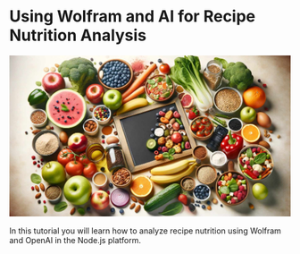 # Using Wolfram and AI for Recipe Nutrition Analysis

![recipe nutrition analysis cover](images/cover.jpg)

In this tutorial you will learn how to analyze recipe nutrition using Wolfram and OpenAI in the Node.js platform.
